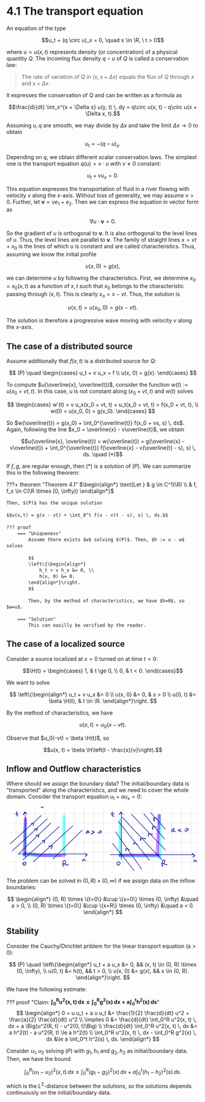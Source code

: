# 4.1 The transport equation

An equation of the type

$$u_t + (q \circ u)_x = 0, \quad x \in \R, \ t > 0$$

where $u = u(x, t)$ represents density (or concentration) of a physical quantity $Q$.
The incoming flux density $q \circ u$ of $Q$ is called a conservation law:

> The rate of variation of $Q$ in $(x, x + \Delta x)$ equals the flux of $Q$ through
> $x$ and $x + \Delta x$.

It expresses the conservation of $Q$ and can be written as a formula as

$$\frac{d}{dt} \int_x^{x + \Delta x} u(y, t) \, dy = q\circ u(x, t) - q\circ u(x + \Delta x, t).$$

Assuming $u, q$ are smooth, we may divide by $\Delta x$ and take the limit $\Delta x \to 0$ to
obtain

$$u_t = -(q \circ u)_x.$$

Depending on $q$, we obtain different scalar conservation laws. The simplest one is the
transport equation $q(u) = v \cdot u$ with $v \neq 0$ constant:

$$u_t + v u_x = 0.$$

This equation expresses the transportation of fluid in a river flowing with velocity $v$
along the $x$-axis. Without loss of generality, we may assume $v > 0$. Further, let
$\bm v = v e_1 + e_2$. Then we can express the equation in vector form as

$$\nabla u \cdot \bm v = 0.$$

So the gradient of $u$ is orthogonal to $\bm v$. It is also orthogonal to the level lines of
$u$. Thus, the level lines are parallel to $\bm v$. The family of straight lines
$x = vt + x_0$ is the lines of which $u$ is constant and are called characteristics.
Thus, assuming we know the initial profile

$$u(x, 0) = g(x),$$

we can determine $u$ by following the characteristics. First, we determine $x_0 = x_0(x, t)$
as a function of $x, t$ such that $x_0$ belongs to the characteristic passing through
$(x, t)$. This is clearly $x_o = x - v t$. Thus, the solution is

$$u(x, t) = u(x_0, 0) = g(x - v t).$$

The solution is therefore a progressive wave moving with velocity $v$ along the $x$-axis.

## The case of a distributed source

Assume additionally that $f(x, t)$ is a distributed source for $Q$:

$$
(P) \quad \begin{cases}
    u_t + v u_x = f \\
    u(x, 0) = g(x).
\end{cases}
$$

To compute $u(\overline{x}, \overline{t})$, consider the function $w(t):=u(x_0 + vt, t)$. In this case, $u$ is
not constant along $(x_0 + vt, t)$ and $w(t)$ solves

$$
\begin{cases}
    w'(t) = v u_x(x_0 + vt, t) + u_t(x_0 + vt, t) = f(x_0 + vt, t), \\
    w(0) = u(x_0, 0) = g(x_0).
\end{cases}
$$

So $w(\overline{t}) = g(x_0) + \int_0^{\overline{t}} f(x_0 + vs, s) \, ds$. Again, following the line
$x_0 = \overline{x} - v\overline{t}$, we obtain

$$u(\overline{x}, \overline{t}) = w(\overline{t}) = g(\overline{x} - v\overline{t}) + \int_0^{\overline{t}} f(\overline{x} - v(\overline{t} - s), s) \, ds. \quad (*)$$

If $f, g$, are regular enough, then $(*)$ is a solution of $(P)$. We can summarize this in
the following theorem:

???+ theorem "Theorem 4.1"
    $\begin{align*}
        \text{Let } & g \in C^1(\R) \\
        & f, f_x \in C(\R \times [0, \infty))
    \end{align*}$

    Then, $(P)$ has the unique solution

    $$u(x,t) = g(x - vt) + \int_0^t f(x - v(t - s), s) \, ds.$$

    ??? proof
        === "Uniqueness"
            Assume there exists $w$ solving $(P)$. Then, $h := u - w$ solves

            $$
            \left\{\begin{align*}
                h_t + v h_x &= 0, \\
                h(x, 0) &= 0.
            \end{align*}\right.
            $$

            Then, by the method of characteristics, we have $h=0$, so $w=u$.

        === "Solution"
            This can easilly be verified by the reader.

## The case of a localized source

Consider a source localized at $x = 0$ turned on at time $t = 0$:

$$\H(t) = \begin{cases}
    1, & t \ge 0, \\
    0, & t < 0.
\end{cases}$$

We want to solve

$$
\left\{\begin{align*}
    u_t + v u_x &= 0 \\
    u(x, 0) &= 0, & x > 0 \\
    u(0, t) &= \beta \H(t), & t \in \R.
\end{align*}\right.
$$

By the method of characteristics, we have

$$u(x, t) = u_0(x - vt).$$

Observe that $u_0(-vt) = \beta \H(t)$, so

$$u(x, t) = \beta \H\left(t - \frac{x}{v}\right).$$


## Inflow and Outflow characteristics

Where should we assign the boundary data? The initial/boundary data is "transported" along
the characteristics, and we need to cover the whole domain. Consider the transport equation
$u_t + a u_x = 0$:

![characteristics](characteristics.png)

The problem can be solved in $(0, R) \times (0, \infty)$ if we assign data on the inflow
boundaries:

$$
\begin{align*}
(0, R) \times \{t=0\} &\cup \{x=0\} \times (0, \infty) &\quad a > 0, \\
(0, R) \times \{t=0\} &\cup \{x=R\} \times (0, \infty) &\quad a < 0.
\end{align*}
$$

## Stability

Consider the Cauchy/Dirichlet priblem for the linear transport equation (a > 0):

$$
(P) \quad \left\{\begin{align*}
    u_t + a u_x &= 0, && (x, t) \in (0, R) \times (0, \infty), \\
    u(0, t) &= h(t), && t > 0, \\
    u(x, 0) &= g(x), && x \in (0, R).
\end{align*}\right.
$$

We have the following estimate:

??? proof "Claim: $\bm{\int_0^R u^2(x, t)\, dx \le \int_0^R g^2(x)\, dx + a \int_0^t h^2(s)\, ds}$"
    $$
    \begin{align*}
        0 = u u_t + a u u_t &= \frac{1}{2} \frac{d}{dt} u^2 + \frac{a}{2} \frac{d}{dt} u^2 \\
        \implies 0 &= \frac{d}{dt} \int_0^R u^2(x, t) \, dx + a \Big(u^2(R, t) - u^2(0, t)\Big) \\
        \frac{d}{dt} \int_0^R u^2(x, t) \, dx &= a h^2(t) - a u^2(R, t) \le a h^2(t) \\
        \int_0^R u^2(x, t) \, dx - \int_0^R g^2(x) \, dx &\le a \int_0^t h^2(s) \, ds.
    \end{align*}
    $$
    
Consider $u_1, u_2$ solving $(P)$ with $g_1, h_1$ and $g_2, h_2$ as initial/boundary data.
Then, we have the bound

$$\int_0^R (u_1 - u_2)^2(x, t) \, dx \le \int_0^R (g_1 - g_2)^2(x) \, dx + a \int_0^t (h_1 - h_2)^2(s) \, ds.$$

which is the $L^2$-distance between the solutions, so the solutions depends continuously on
the initial/boundary data.